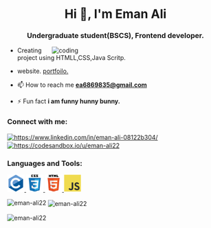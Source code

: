 <h1 align="center">Hi 👋, I'm Eman Ali</h1>
<h3 align="center">Undergraduate student(BSCS), Frontend developer.</h3>
<img align="right"alt="coding" width="400"src="https://fiverr-res.cloudinary.com/images/t_main1,q_auto,f_auto,q_auto,f_auto/gigs/306116700/original/a5484bfc626b788fd0588986c6bb9118c395389c/do-animation-gif-for-social-media-and-ads.png">

- Creating project using HTMLL,CSS,Java Scritp.

- website. [portfoilo.](file:///C:/Users/Intag/Desktop/prtflo%20projects/portfolio.html)

- 📫 How to reach me **ea6869835@gmail.com**

- ⚡ Fun fact **i am funny hunny bunny.**

<h3 align="left">Connect with me:</h3>
<p align="left">
<a href="https://linkedin.com/in/https://www.linkedin.com/in/eman-ali-08122b304/" target="blank"><img align="center" src="https://raw.githubusercontent.com/rahuldkjain/github-profile-readme-generator/master/src/images/icons/Social/linked-in-alt.svg" alt="https://www.linkedin.com/in/eman-ali-08122b304/" height="30" width="40" /></a>
<a href="https://codesandbox.com/https://codesandbox.io/u/eman-ali22" target="blank"><img align="center" src="https://raw.githubusercontent.com/rahuldkjain/github-profile-readme-generator/master/src/images/icons/Social/codesandbox.svg" alt="https://codesandbox.io/u/eman-ali22" height="30" width="40" /></a>
</p>

<h3 align="left">Languages and Tools:</h3>
<p align="left"> <a href="https://www.cprogramming.com/" target="_blank" rel="noreferrer"> <img src="https://raw.githubusercontent.com/devicons/devicon/master/icons/c/c-original.svg" alt="c" width="40" height="40"/> </a> <a href="https://www.w3schools.com/css/" target="_blank" rel="noreferrer"> <img src="https://raw.githubusercontent.com/devicons/devicon/master/icons/css3/css3-original-wordmark.svg" alt="css3" width="40" height="40"/> </a> <a href="https://www.w3.org/html/" target="_blank" rel="noreferrer"> <img src="https://raw.githubusercontent.com/devicons/devicon/master/icons/html5/html5-original-wordmark.svg" alt="html5" width="40" height="40"/> </a> <a href="https://developer.mozilla.org/en-US/docs/Web/JavaScript" target="_blank" rel="noreferrer"> <img src="https://raw.githubusercontent.com/devicons/devicon/master/icons/javascript/javascript-original.svg" alt="javascript" width="40" height="40"/> </a> </p>

<p><img align="left" src="https://github-readme-stats.vercel.app/api/top-langs?username=eman-ali22&show_icons=true&locale=en&layout=compact" alt="eman-ali22" /></p>

<p>&nbsp;<img align="center" src="https://github-readme-stats.vercel.app/api?username=eman-ali22&show_icons=true&locale=en" alt="eman-ali22" /></p>

<p><img align="center" src="https://github-readme-streak-stats.herokuapp.com/?user=eman-ali22&" alt="eman-ali22" /></p>
